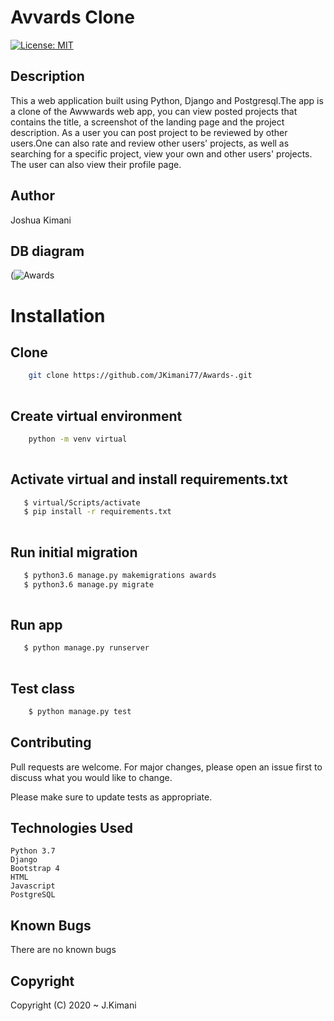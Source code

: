 # Avvards Clone
[![License: MIT]()](LICENSE)


## Description
This a web application built using Python, Django and Postgresql.The app is a clone  of the Awwwards web app, you can view posted projects that contains the title, a screenshot of the landing page and the project description. As a user you can post project to be reviewed by other users.One can also rate and review other users' projects, as well as searching for a specific project, view your own and other users' projects. The user can also view their profile page.


## Author

Joshua Kimani


## DB diagram
(![Awards](https://user-images.githubusercontent.com/38456207/76689597-8ac3fd00-6648-11ea-84e4-c11540ab0da9.png)





# Installation

## Clone
    
```bash
    git clone https://github.com/JKimani77/Awards-.git
    
```
##  Create virtual environment
```bash
    python -m venv virtual
    
```
## Activate virtual and install requirements.txt
```bash
   $ virtual/Scripts/activate
   $ pip install -r requirements.txt
    
```
## Run initial migration
```bash
   $ python3.6 manage.py makemigrations awards
   $ python3.6 manage.py migrate
    
```


## Run app
```bash
   $ python manage.py runserver
    
```

## Test class

```bash
    $ python manage.py test
```


## Contributing

Pull requests are welcome. For major changes, please open an issue first to discuss what you would like to change.

Please make sure to update tests as appropriate.

## Technologies Used
    
    Python 3.7
    Django
    Bootstrap 4
    HTML
    Javascript
    PostgreSQL
    


## Known Bugs

There are no known bugs

## Copyright
Copyright (C) 2020 ~ J.Kimani

